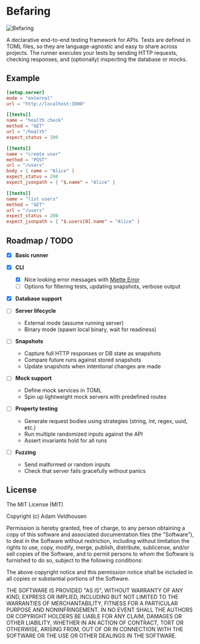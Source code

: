 # Befaring
![Befaring](https://github.com/user-attachments/assets/a0523968-6340-4889-a602-e4f7268529f9)

A declarative end-to-end testing framework for APIs.
Tests are defined in TOML files, so they are language-agnostic and easy to share across projects.
The runner executes your tests by sending HTTP requests, checking responses, and (optionally) inspecting the database or mocks.

## Example

```toml
[setup.server]
mode = "external"
url = "http://localhost:3000"

[[tests]]
name = "health check"
method = "GET"
url = "/health"
expect_status = 200

[[tests]]
name = "create user"
method = "POST"
url = "/users"
body = { name = "Alice" }
expect_status = 200
expect_jsonpath = { "$.name" = "Alice" }

[[tests]]
name = "list users"
method = "GET"
url = "/users"
expect_status = 200
expect_jsonpath = { "$.users[0].name" = "Alice" }
```

## Roadmap / TODO

 - [X] __Basic runner__

 - [X] __CLI__

    - [X] Nice looking error messages with [Miette Error](https://github.com/zkat/miette)
    - [ ] Options for filtering tests, updating snapshots, verbose output

 - [X] __Database support__

 - [ ] __Server lifecycle__

    - External mode (assume running server)
    - Binary mode (spawn local binary, wait for readiness)

 - [ ] __Snapshots__

    - Capture full HTTP responses or DB state as snapshots
    - Compare future runs against stored snapshots
    - Update snapshots when intentional changes are made

 - [ ] __Mock support__

    - Define mock services in TOML
    - Spin up lightweight mock servers with predefined routes

 - [ ] __Property testing__

    - Generate request bodies using strategies (string, int, regex, uuid, etc.)
    - Run multiple randomized inputs against the API
    - Assert invariants hold for all runs

 - [ ] __Fuzzing__

    - Send malformed or random inputs
    - Check that server fails gracefully without panics


## License

The MIT License (MIT)

Copyright (c) <year> Adam Veldhousen

Permission is hereby granted, free of charge, to any person obtaining a copy
of this software and associated documentation files (the "Software"), to deal
in the Software without restriction, including without limitation the rights
to use, copy, modify, merge, publish, distribute, sublicense, and/or sell
copies of the Software, and to permit persons to whom the Software is
furnished to do so, subject to the following conditions:

The above copyright notice and this permission notice shall be included in
all copies or substantial portions of the Software.

THE SOFTWARE IS PROVIDED "AS IS", WITHOUT WARRANTY OF ANY KIND, EXPRESS OR
IMPLIED, INCLUDING BUT NOT LIMITED TO THE WARRANTIES OF MERCHANTABILITY,
FITNESS FOR A PARTICULAR PURPOSE AND NONINFRINGEMENT. IN NO EVENT SHALL THE
AUTHORS OR COPYRIGHT HOLDERS BE LIABLE FOR ANY CLAIM, DAMAGES OR OTHER
LIABILITY, WHETHER IN AN ACTION OF CONTRACT, TORT OR OTHERWISE, ARISING FROM,
OUT OF OR IN CONNECTION WITH THE SOFTWARE OR THE USE OR OTHER DEALINGS IN
THE SOFTWARE.
